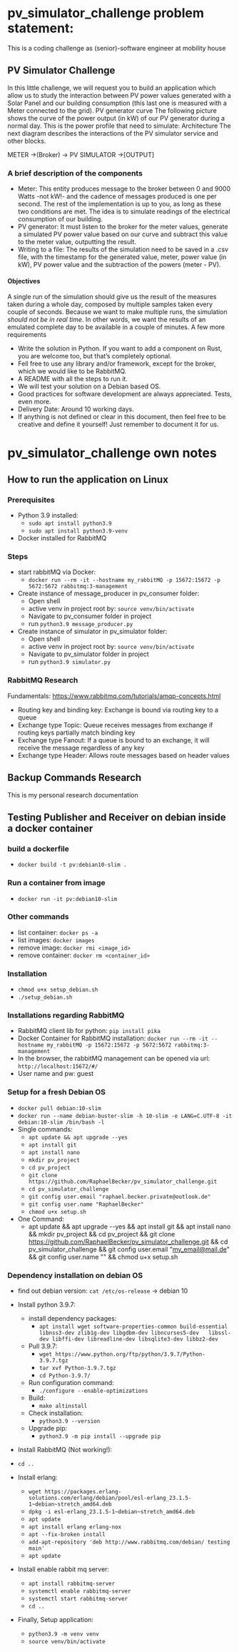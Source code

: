 # pv_simulator_challenge problem statement:
This is a coding challenge as (senior)-software engineer at mobility house 


## PV Simulator Challenge
In this little challenge, we will request you to build an application which allow us to study the interaction between PV power values generated with a Solar Panel and our building consumption (this last one is measured with a Meter connected to the grid).
PV generator curve
The following picture shows the curve of the power output (in kW) of our PV generator during a normal day. This is the power profile that need to simulate:
Architecture
The next diagram describes the interactions of the PV simulator service and other blocks.
 
METER →(Broker) → PV SIMULATOR →[OUTPUT]
 
### A brief description of the components
 
 * Meter: This entity produces message to the broker between 0 and 9000 Watts -not kW!- and the cadence of messages produced is one per second. The rest of the implementation is up to you, as long as these two conditions are met. The idea is to simulate readings of the electrical consumption of our building.
 * PV generator: It must listen to the broker for the meter values, generate a simulated PV power value based on our curve and subtract this value to the meter value, outputting the result.
 * Writing to a file: The results of the simulation need to be saved in a .csv file, with the timestamp for the generated value, meter, power value (in kW), PV power value and the subtraction of the powers (meter - PV).
 
#### Objectives
A single run of the simulation should give us the result of the measures taken during a whole day, composed by multiple samples taken every couple of seconds.
Because we want to make multiple runs, the simulation *should not be in real time*. In other words, we want the results of an emulated complete day to be available in a couple of minutes.
A few more requirements
 * Write the solution in Python. If you want to add a component on Rust, you are welcome too, but that’s completely optional.
 * Fell free to use any library and/or framework, except for the broker, which we would like to be RabbitMQ.
 * A README with all the steps to run it.
 * We will test your solution on a Debian based OS.
 * Good practices for software development are always appreciated. Tests, even more.
 * Delivery Date: Around 10 working days.
 * If anything is not defined or clear in this document, then feel free to be creative and define it yourself! Just remember to document it for us.

# pv_simulator_challenge own notes
## How to run the application on Linux
### Prerequisites
 * Python 3.9 installed:
   * ```sudo apt install python3.9```
   * ```sudo apt install python3.9-venv```
 * Docker installed for RabbitMQ 

### Steps
 * start rabbitMQ via Docker:
   * ```docker run --rm -it --hostname my_rabbitMQ -p 15672:15672 -p 5672:5672 rabbitmq:3-management```
 * Create instance of message_producer in pv_consumer folder:
   * Open shell
   * active venv in project root by: ```source venv/bin/activate```
   * Navigate to pv_consumer folder in project
   * run ```python3.9 message_producer.py```
 * Create instance of simulator in pv_simulator folder:
   * Open shell
   * active venv in project root by: ```source venv/bin/activate```
   * Navigate to pv_simulator folder in project
   * run ```python3.9 simulator.py```

### RabbitMQ Research
Fundamentals: https://www.rabbitmq.com/tutorials/amqp-concepts.html
 * Routing key and binding key: Exchange is bound via routing key to a queue
 * Exchange type Topic: Queue receives messages from exchange if routing keys partially match binding key
 * Exchange type Fanout: If a queue is bound to an exchange, it will receive the message regardless of any key
 * Exchange type Header: Allows route messages based on header values

## Backup Commands Research
This is my personal research documentation
## Testing Publisher and Receiver on debian inside a docker container
### build a dockerfile
 * ```docker build -t pv:debian10-slim .```
### Run a container from image
 * ```docker run -it pv:debian10-slim```
### Other commands
 * list container: ```docker ps -a```
 * list images: ```docker images```
 * remove image: ```docker rmi <image_id>```
 * remove container: ```docker rm <container_id>```
### Installation
 * ```chmod u+x setup_debian.sh```
 * ```./setup_debian.sh```

### Installations regarding RabbitMQ
 * RabbitMQ client lib for python: ```pip install pika``` 
 * Docker Container for RabbitMQ installation: ```docker run --rm -it --hostname my_rabbitMQ -p 15672:15672 -p 5672:5672 rabbitmq:3-management```
 * In the browser, the rabbitMQ management can be opened via url: ```http://localhost:15672/#/```
 * User name and pw: guest
 
### Setup for a fresh Debian OS
   * ```docker pull debian:10-slim```
   * ```docker run --name debian-buster-slim -h 10-slim -e LANG=C.UTF-8 -it debian:10-slim /bin/bash -l```
   * Single commands:
     * ```apt update && apt upgrade --yes```
     * ```apt install git```
     * ```apt install nano```
     * ```mkdir pv_project```
     * ```cd pv_project```
     * ```git clone https://github.com/RaphaelBecker/pv_simulator_challenge.git```
     * ```cd pv_simulator_challenge```
     * ```git config user.email "raphael.becker.private@outlook.de"```
     * ```git config user.name "RaphaelBecker"```
     * ```chmod u+x setup.sh```
   * One Command:
     * apt update && apt upgrade --yes && apt install git && apt install nano && mkdir pv_project && cd pv_project && git clone https://github.com/RaphaelBecker/pv_simulator_challenge.git && cd pv_simulator_challenge && git config user.email "my_email@mail.de" && git config user.name "<Name>" && chmod u+x setup.sh
     

### Dependency installation on debian OS
   * find out debian version: ```cat /etc/os-release``` -> debian 10
   * Install python 3.9.7:
     * install dependency packages:
       * ```apt install wget software-properties-common build-essential libnss3-dev zlib1g-dev libgdbm-dev libncurses5-dev   libssl-dev libffi-dev libreadline-dev libsqlite3-dev libbz2-dev```
     * Pull 3.9.7:
       * ```wget https://www.python.org/ftp/python/3.9.7/Python-3.9.7.tgz```
       * ```tar xvf Python-3.9.7.tgz```
       * ```cd Python-3.9.7/```
     * Run configuration command:
       * ```./configure --enable-optimizations```
     * Build:
       * ```make altinstall```
     * Check installation:
       * ```python3.9 --version```
     * Upgrade pip:
       * ```python3.9 -m pip install --upgrade pip```

   * Install RabbitMQ (Not working!):
   * ```cd ..``` 
   * Install erlang:
     * ```wget https://packages.erlang-solutions.com/erlang/debian/pool/esl-erlang_23.1.5-1~debian~stretch_amd64.deb```
     * ```dpkg -i esl-erlang_23.1.5-1~debian~stretch_amd64.deb```
     * ```apt update```
     * ```apt install erlang erlang-nox```
     * ```apt --fix-broken install```
     * ```add-apt-repository 'deb http://www.rabbitmq.com/debian/ testing main'```
     * ```apt update```
   * Install enable rabbit mq server:
     * ```apt install rabbitmq-server```
     * ```systemctl enable rabbitmq-server```
     * ```systemctl start rabbitmq-server```
     * ```cd ..```
     
   * Finally, Setup application:
     * ```python3.9 -m venv venv```
     * ```source venv/bin/activate```